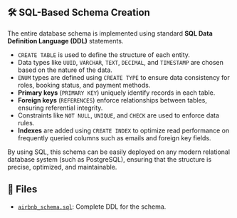 ## 🛠️ SQL-Based Schema Creation

The entire database schema is implemented using standard **SQL Data Definition Language (DDL)** statements.

- `CREATE TABLE` is used to define the structure of each entity.
- Data types like `UUID`, `VARCHAR`, `TEXT`, `DECIMAL`, and `TIMESTAMP` are chosen based on the nature of the data.
- `ENUM` types are defined using `CREATE TYPE` to ensure data consistency for roles, booking status, and payment methods.
- **Primary keys** (`PRIMARY KEY`) uniquely identify records in each table.
- **Foreign keys** (`REFERENCES`) enforce relationships between tables, ensuring referential integrity.
- Constraints like `NOT NULL`, `UNIQUE`, and `CHECK` are used to enforce data rules.
- **Indexes** are added using `CREATE INDEX` to optimize read performance on frequently queried columns such as emails and foreign key fields.

By using SQL, this schema can be easily deployed on any modern relational database system (such as PostgreSQL), ensuring that the structure is precise, optimized, and maintainable.

## 📂 Files

- [`airbnb_schema.sql`](schema.sql): Complete DDL for the schema.